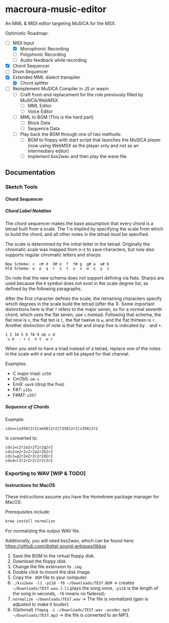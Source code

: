 # macroura-music-editor
An MML &amp; MIDI editor targeting MuSICA for the MSX.

Optimistic Roadmap:
* [ ] MIDI Input
  * [x] Monophonic Recording
  * [ ] Polyphonic Recording
  * [ ] Audio feedback while recording
* [x] Chord Sequencer
* [ ] Drum Sequencer
* [x] Extended MML dialect transpiler
  * [x] Chord splitter
* [ ] Reimplement MuSICA Compiler in JS or wasm
  * [ ] Craft front-end replacement for the role previously filled by MuSICA/WebMSX
    * [ ] MML Editor
    * [ ] Voice Editor
  * [ ] MML to BGM (This is the hard part)
    * [ ] Block Data
    * [ ] Sequence Data
  * [ ] Play back the BGM through one of two methods:
    * [ ] BGM to floppy with start script that launches the MuSICA player (now using WebMSX as the player only and not as an intermediary editor)
    * [ ] Implement kss2wav and then play the wave file.

## Documentation

### Sketch Tools

#### Chord Sequencer

##### Chord Label Notation

The chord sequencer makes the base assumption that every chord is a tetrad built from a scale.  The 1 is implied by specifying the scale from which to build the chord, and all other notes in the tetrad must be specified.

The scale is determined by the initial letter in the tetrad.  Originally the chromatic scale was mapped from o-z to save characters, but now also supports regular chromatic letters and sharps.

```
New Schema: c  c# d  d# e  f  f# g  g# a  a# b
Old Schema: o  p  q  r  s  t  u  v  w  x  y  z

```
Do note that the new schema does not support defining via flats.  Sharps are used because the `#` symbol does not exist in the scale degree list, as defined by the following paragraphs.

After the first character defines the scale, the remaining characters specify which degrees in the scale build the tetrad (after the 1).  Some important distinctions here is that `7` refers to the major seven, so for a normal seventh chord, which uses the flat seven, use `s` instead.  Following that schema, the flat nine is `n`, the flat ten is `t`, the flat twelve is `w`, and the flat thirteen is `r`.  Another distinction of note is that flat and sharp five is indicated by `-` and `+`.
```
1 2 34 5 6 78 9 ab c d
 u m  - + s  n t  w r
```
When you wish to have a triad instead of a tetrad, replace one of the notes in the scale with `0` and a rest will be played for that channel.

Examples:
* C major triad: `o350`
* Cm7b5: `om-s`
* Em9: `sms9` (drop the five)
* F#7: `u35s`
* F#M7: `u357`

##### Sequence of Chords

Example:
```
cdsn=[o350]2r2[xm50]2r2[t350]2r2[v350]2r2
```
Is converted to:
```
cds1=c2r2a2r2f2r2g2r2
cds2=e2r2c2r2a2r2b2r2
cds3=g2r2e2r2c2r2d2r2
cds4=r2r2r2r2r2r2r2r2
```
### Exporting to WAV [WIP & TODO]

#### Instructions for MacOS

These instructions assume you have the Homebrew package manager for MacOS.

Prerequisites include:
```bash
brew install normalize
```
For normalizing the output WAV file.

Additionally, you will need kss2wav, which can be found here: https://github.com/digital-sound-antiques/libkss

1. Save the BGM to the virtual floppy disk.
2. Download the floppy disk.
3. Change the file extension to `.img`.
4. Double click to mount the disk image.
5. Copy the `.BGM` file to your computer.
6. `./kss2wav -l1 -p118 -f0 ~/Downloads/TEST.BGM` -> creates `~/Downloads/TEST.wav`. (`-l1` plays the song once, `-p118` is the length of the song in seconds, `-f0` means no fadeout).
7. `normalize ~/Downloads/TEST.wav` -> The file is normalized (gain is adjusted to make it louder).
8. (Optional) `ffmpeg -i ~/Downloads/TEST.wav -acodec mp3 ~/Downloads/TEST.mp3` -> the file is converted to an MP3.
